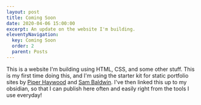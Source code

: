 ```yaml
---
layout: post
title: Coming Soon
date: 2020-04-06 15:00:00
excerpt: An update on the website I'm building.
eleventyNavigation:
  key: Coming Soon
  order: 2
  parent: Posts
---
```


This is a website I'm building using HTML, CSS, and some other stuff. This is my first time doing this, and I'm using the starter kit for static portfolio sites by [Piper Haywood](https://piperhaywood.com) and [Sam Baldwin](https://sambaldwin.info).
I've then linked this up to my obsidian, so that I can publish here often and easily right from the tools I use everyday!
